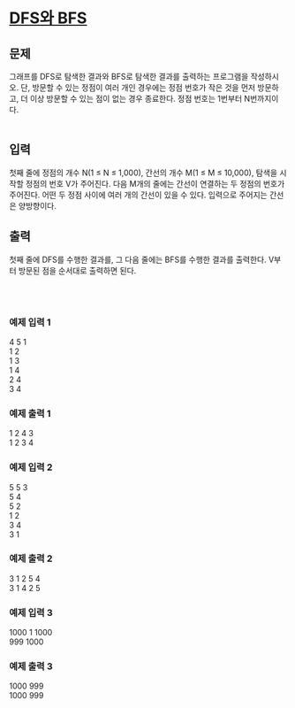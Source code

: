 # [DFS와 BFS](https://www.acmicpc.net/problem/1260)

## 문제
그래프를 DFS로 탐색한 결과와 BFS로 탐색한 결과를 출력하는 프로그램을 작성하시오. 단, 방문할 수 있는 정점이 여러 개인 경우에는 정점 번호가 작은 것을 먼저 방문하고, 더 이상 방문할 수 있는 점이 없는 경우 종료한다. 정점 번호는 1번부터 N번까지이다.
<br/><br/>

## 입력
첫째 줄에 정점의 개수 N(1 ≤ N ≤ 1,000), 간선의 개수 M(1 ≤ M ≤ 10,000), 탐색을 시작할 정점의 번호 V가 주어진다. 다음 M개의 줄에는 간선이 연결하는 두 정점의 번호가 주어진다. 어떤 두 정점 사이에 여러 개의 간선이 있을 수 있다. 입력으로 주어지는 간선은 양방향이다.

## 출력
첫째 줄에 DFS를 수행한 결과를, 그 다음 줄에는 BFS를 수행한 결과를 출력한다. V부터 방문된 점을 순서대로 출력하면 된다.

<br/><br/>

### 예제 입력 1 
4 5 1<br/>
1 2<br/>
1 3<br/>
1 4<br/>
2 4<br/>
3 4<br/>

### 예제 출력 1 
1 2 4 3<br/>
1 2 3 4<br/>

### 예제 입력 2 
5 5 3<br/>
5 4<br/>
5 2<br/>
1 2<br/>
3 4<br/>
3 1<br/>

### 예제 출력 2 
3 1 2 5 4<br/>
3 1 4 2 5<br/>

### 예제 입력 3
1000 1 1000<br/>
999 1000<br/>

### 예제 출력 3 
1000 999<br/>
1000 999<br/>